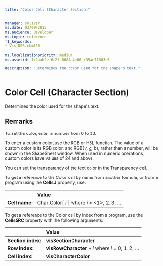 ```yaml
---
title: "Color Cell (Character Section)"
 
 
manager: soliver
ms.date: 03/09/2015
ms.audience: Developer
ms.topic: reference
f1_keywords:
- Vis_DSS.chm160
 
ms.localizationpriority: medium
ms.assetid: 1c9aab2e-6c2f-0684-4e66-c35ac71883d6

description: "Determines the color used for the shape's text."
---
```


# Color Cell (Character Section)

Determines the color used for the shape's text.
  
## Remarks

To set the color, enter a number from 0 to 23.
  
To enter a custom color, use the RGB or HSL function. The value of a custom color is its RGB color, and RGB( *r, g, b*), rather than a number, will be shown in the ShapeSheet window. When used in numeric operations, custom colors have values of 24 and above. 
  
You can set the transparency of the text color in the Transparency cell.
  
To get a reference to the Color cell by name from another formula, or from a program using the **CellsU** property, use: 
  
||Value |
|:-----|:-----|
|**Cell name:**  <br/> |Char.Color[ *i*  ]           where  *i*  = <1>, 2, 3, ... |
   
To get a reference to the Color cell by index from a program, use the **CellsSRC** property with the following arguments: 
  
||Value |
|:-----|:-----|
|**Section index:**  <br/> |**visSectionCharacter** <br/> |
|**Row index:**  <br/> |**visRowCharacter** +  *i*           where  *i*  = 0, 1, 2, ... |
|**Cell index:**  <br/> |**visCharacterColor** <br/> |
   


